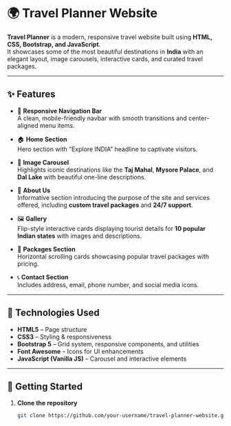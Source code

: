 # 🌍 Travel Planner Website

**Travel Planner** is a modern, responsive travel website built using **HTML, CSS, Bootstrap, and JavaScript**.  
It showcases some of the most beautiful destinations in **India** with an elegant layout, image carousels, interactive cards, and curated travel packages.

---

## ✨ Features

- 🧭 **Responsive Navigation Bar**  
  A clean, mobile-friendly navbar with smooth transitions and center-aligned menu items.  

- 🏠 **Home Section**  
  Hero section with “Explore INDIA” headline to captivate visitors.  

- 🎠 **Image Carousel**  
  Highlights iconic destinations like the **Taj Mahal**, **Mysore Palace**, and **Dal Lake** with beautiful one-line descriptions.  

- 📍 **About Us**  
  Informative section introducing the purpose of the site and services offered, including **custom travel packages** and **24/7 support**.  

- 🖼️ **Gallery**  
  Flip-style interactive cards displaying tourist details for **10 popular Indian states** with images and descriptions.  

- 🎒 **Packages Section**  
  Horizontal scrolling cards showcasing popular travel packages with pricing.  

- 📞 **Contact Section**  
  Includes address, email, phone number, and social media icons.  

---

## 🔧 Technologies Used

- **HTML5** – Page structure  
- **CSS3** – Styling & responsiveness  
- **Bootstrap 5** – Grid system, responsive components, and utilities  
- **Font Awesome** – Icons for UI enhancements  
- **JavaScript (Vanilla JS)** – Carousel and interactive elements  

---

## 🚀 Getting Started

1. **Clone the repository**
   ```bash
   git clone https://github.com/your-username/travel-planner-website.git

